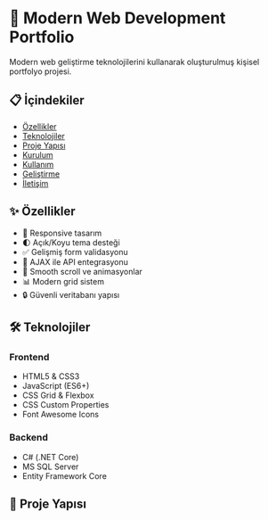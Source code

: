 # 🌟 Modern Web Development Portfolio

Modern web geliştirme teknolojilerini kullanarak oluşturulmuş kişisel portfolyo projesi.

## 📋 İçindekiler
- [Özellikler](#özellikler)
- [Teknolojiler](#teknolojiler)
- [Proje Yapısı](#proje-yapısı)
- [Kurulum](#kurulum)
- [Kullanım](#kullanım)
- [Geliştirme](#geliştirme)
- [İletişim](#i̇letişim)

## ✨ Özellikler

- 📱 Responsive tasarım
- 🌓 Açık/Koyu tema desteği
- ✅ Gelişmiş form validasyonu
- 🎯 AJAX ile API entegrasyonu
- 💫 Smooth scroll ve animasyonlar
- 📊 Modern grid sistem
- 🔒 Güvenli veritabanı yapısı

## 🛠️ Teknolojiler

### Frontend
- HTML5 & CSS3
- JavaScript (ES6+)
- CSS Grid & Flexbox
- CSS Custom Properties
- Font Awesome Icons

### Backend
- C# (.NET Core)
- MS SQL Server
- Entity Framework Core

## 📂 Proje Yapısı



